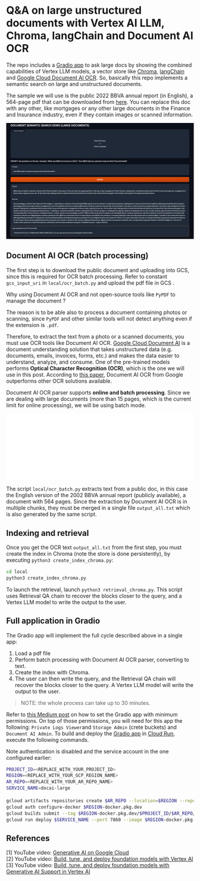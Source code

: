 # Q&A on large unstructured documents with Vertex AI LLM, Chroma, langChain and Document AI OCR

The repo includes a [Gradio app](https://gradio.app/) to ask large docs by showing the combined capabilities of Vertex LLM models, a vector store like [Chroma](https://github.com/chroma-core/chroma), [langChain](https://github.com/hwchase17/langchain) and [Google Cloud Document AI OCR](https://cloud.google.com/document-ai/docs/samples/documentai-process-ocr-document#documentai_process_ocr_document-python). So, basically this repo implements a semantic search on large and unstructured documents.

The sample we will use is the public 2022 BBVA annual report (in English), a 564-page pdf that can be downloaded from [here](https://shareholdersandinvestors.bbva.com/wp-content/uploads/2023/03/Annual-Report-BBVA_2022_ENG.pdf). You can replace this doc with any other, like mortgages or any other large documents in the Finance and Insurance industry, even if they contain images or scanned information. 
    
![LLM DocAI large docs demo](images/docai-large-demo.png)


## Document AI OCR (batch processing)

The first step is to download the public document and uploading into GCS, since this is required for OCR batch processing. Refer to constant `gcs_input_uri` in `local/ocr_batch.py` and upload the pdf file in GCS .

Why using Document AI OCR and not open-source tools like `PyPDF` to manage the document ? 

The reason is to be able also to process a document containing photos or scanning, since `PyPDF` and other similar tools will not detect anything even if the extension is `.pdf`.


Therefore, to extract the text from a photo or a scanned documents, you must use OCR tools like Document AI OCR. [Google Cloud Document AI](https://cloud.google.com/document-ai/docs) is a document understanding solution that takes unstructured data (e.g. documents, emails, invoices, forms, etc.) and makes the data easier to understand, analyze, and consume. One of the pre-trained models performs **Optical Character Recognition (OCR)**, which is the one we will use in this post. According to [this paper](http://dx.doi.org/10.1007/s42001-021-00149-1), Document AI OCR from Google outperforms other OCR solutions available.

Document AI OCR parser supports **online and batch processing**. Since we are dealing with large documents (more than 15 pages, which is the current limit for online processing), we will be using batch mode.

![LLM DocAI large docs demo](images/documentai-animated.gif)

The script `local/ocr_batch.py` extracts text from a public doc, in this case the English version of the 2002 BBVA annual report (publicly available), a document with 564 pages. Since the extraction by Document AI OCR is in multiple chunks, they must be merged in a single file `output_all.txt` which is also generated by the same script.


## Indexing and retrieval 

Once you get the OCR text `output_all.txt` from the first step, you must create the index in Chroma (note the store is done persistently), by executing `python3 create_index_chroma.py`:

```sh
cd local
python3 create_index_chroma.py
```

To launch the retrieval, launch `python3 retrieval_chroma.py`. This script uses Retrieval QA chain to recover the blocks closer to the query, and a Vertex LLM model to write the output to the user.


## Full application in Gradio

The Gradio app will implement the full cycle described above in a single app:

1. Load a pdf file
2. Perform batch processing with Document AI OCR parser, converting to text.
3. Create the index with Chroma.
4. The user can then write the query, and the Retrieval QA chain will recover the blocks closer to the query. A Vertex LLM model will write the output to the user.

> NOTE: the whole process can take up to 30 minutes.

Refer to [this Medium post](https://medium.com/google-cloud/generative-ai-palm-2-model-deployment-with-cloud-run-54e8a398b24b) on how to set the Gradio app with minimum permissions. On top of those permissions, you will need for this app the following: `Private Logs Viewer`and `Storage Admin` (crete buckets) and `Document AI Admin`. To build and deploy the [Gradio app](https://gradio.app/) in [Cloud Run](https://cloud.google.com/run/docs/quickstarts/deploy-container), execute the following commands.

Note authentication is disabled and the service account in the one configured earlier:

```sh
PROJECT_ID=<REPLACE_WITH_YOUR_PROJECT_ID>
REGION=<REPLACE_WITH_YOUR_GCP_REGION_NAME>
AR_REPO=<REPLACE_WITH_YOUR_AR_REPO_NAME>
SERVICE_NAME=docai-large

gcloud artifacts repositories create $AR_REPO --location=$REGION --repository-format=Docker
gcloud auth configure-docker $REGION-docker.pkg.dev
gcloud builds submit --tag $REGION-docker.pkg.dev/$PROJECT_ID/$AR_REPO/$SERVICE_NAME
gcloud run deploy $SERVICE_NAME --port 7860 --image $REGION-docker.pkg.dev/$PROJECT_ID/$AR_REPO/$SERVICE_NAME --service-account=cloud-run-llm@$PROJECT_ID.iam.gserviceaccount.com --allow-unauthenticated --region=europe-west4 --platform=managed  --project=$PROJECT_ID
```


## References

[1] YouTube video: [Generative AI on Google Cloud](https://youtu.be/Q1zF9pF6flw)      
[2] YouTube video: [Build, tune, and deploy foundation models with Vertex AI](https://youtu.be/yg2yHIKQ7oM)     
[3] YouTube video: [Build, tune, and deploy foundation models with Generative AI Support in Vertex AI](https://www.youtube.com/watch?v=-2rQ_AcQMF8)      

